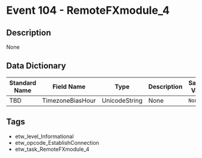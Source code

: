 # Event 104 - RemoteFXmodule_4

## Description
None

## Data Dictionary
|Standard Name|Field Name|Type|Description|Sample Value|
|---|---|---|---|---|
|TBD|TimezoneBiasHour|UnicodeString|None|`None`|

## Tags
* etw_level_Informational
* etw_opcode_EstablishConnection
* etw_task_RemoteFXmodule_4